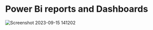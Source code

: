 # Power Bi reports and Dashboards

![Screenshot 2023-09-15 141202](https://github.com/RaviR53/Power-Bi-Project/assets/54620891/b9edcf61-3590-4eca-8639-87dea724a3aa)
